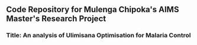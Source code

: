 ## Code Repository for Mulenga Chipoka's AIMS Master's Research Project
### Title: An analysis of Ulimisana Optimisation for Malaria Control
